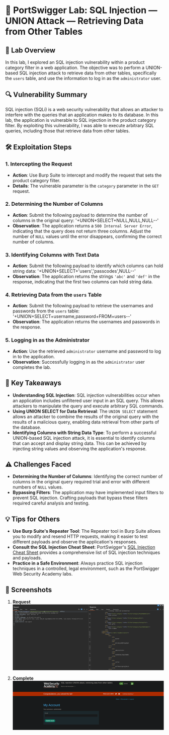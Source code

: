 # 🧪 PortSwigger Lab: SQL Injection — UNION Attack — Retrieving Data from Other Tables

## 🎯 Lab Overview

In this lab, I explored an SQL injection vulnerability within a product category filter in a web application. The objective was to perform a UNION-based SQL injection attack to retrieve data from other tables, specifically the `users` table, and use the information to log in as the `administrator` user.

## 🔍 Vulnerability Summary

SQL injection (SQLi) is a web security vulnerability that allows an attacker to interfere with the queries that an application makes to its database. In this lab, the application is vulnerable to SQL injection in the product category filter. By exploiting this vulnerability, I was able to execute arbitrary SQL queries, including those that retrieve data from other tables.

## 🛠️ Exploitation Steps

### 1. Intercepting the Request

- **Action**: Use Burp Suite to intercept and modify the request that sets the product category filter.
- **Details**: The vulnerable parameter is the `category` parameter in the `GET` request.

### 2. Determining the Number of Columns

- **Action**: Submit the following payload to determine the number of columns in the original query:
'+UNION+SELECT+NULL,NULL,NULL--'
- **Observation**: The application returns a `500 Internal Server Error`, indicating that the query does not return three columns. Adjust the number of `NULL` values until the error disappears, confirming the correct number of columns.

### 3. Identifying Columns with Text Data

- **Action**: Submit the following payload to identify which columns can hold string data:
'+UNION+SELECT+'users','passcodes',NULL--'
- **Observation**: The application returns the strings `'abc'` and `'def'` in the response, indicating that the first two columns can hold string data.

### 4. Retrieving Data from the `users` Table

- **Action**: Submit the following payload to retrieve the usernames and passwords from the `users` table:
'+UNION+SELECT+username,password+FROM+users--'
- **Observation**: The application returns the usernames and passwords in the response.

### 5. Logging in as the Administrator

- **Action**: Use the retrieved `administrator` username and password to log in to the application.
- **Observation**: Successfully logging in as the `administrator` user completes the lab.

## 🧠 Key Takeaways

- **Understanding SQL Injection**: SQL injection vulnerabilities occur when an application includes unfiltered user input in an SQL query. This allows attackers to manipulate the query and execute arbitrary SQL commands.
- **Using UNION SELECT for Data Retrieval**: The `UNION SELECT` statement allows an attacker to combine the results of the original query with the results of a malicious query, enabling data retrieval from other parts of the database.
- **Identifying Columns with String Data Type**: To perform a successful UNION-based SQL injection attack, it is essential to identify columns that can accept and display string data. This can be achieved by injecting string values and observing the application's response.

## ⚠️ Challenges Faced

- **Determining the Number of Columns**: Identifying the correct number of columns in the original query required trial and error with different numbers of `NULL` values.
- **Bypassing Filters**: The application may have implemented input filters to prevent SQL injection. Crafting payloads that bypass these filters required careful analysis and testing.

## 💡 Tips for Others

- **Use Burp Suite's Repeater Tool**: The Repeater tool in Burp Suite allows you to modify and resend HTTP requests, making it easier to test different payloads and observe the application's responses.
- **Consult the SQL Injection Cheat Sheet**: PortSwigger's [SQL Injection Cheat Sheet](https://portswigger.net/web-security/sql-injection/cheat-sheet) provides a comprehensive list of SQL injection techniques and payloads.
- **Practice in a Safe Environment**: Always practice SQL injection techniques in a controlled, legal environment, such as the PortSwigger Web Security Academy labs.

## 📸 Screenshots

1. **Request**  
 ![Intercepted Request](https://github.com/Harbeer-Singh/Portswigger-Labs/blob/main/SQL%20INJECTION/LAB-9/images/1.png)

2. **Complete**  
 ![Number of Columns](https://github.com/Harbeer-Singh/Portswigger-Labs/blob/main/SQL%20INJECTION/LAB-9/images/2.png)

